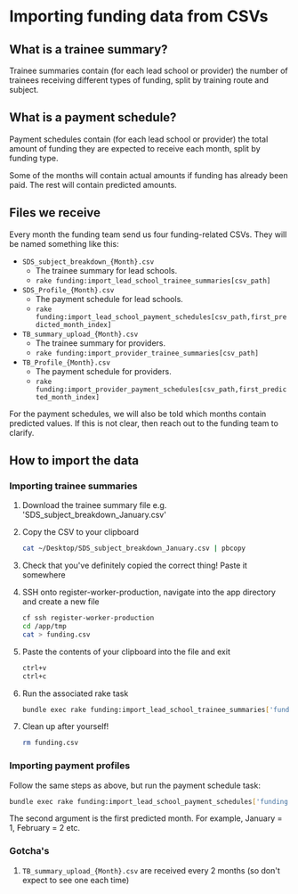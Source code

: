 # Importing funding data from CSVs

## What is a trainee summary?

Trainee summaries contain (for each lead school or provider) the number of
trainees receiving different types of funding, split by training route and
subject.

## What is a payment schedule?

Payment schedules contain (for each lead school or provider) the total amount
of funding they are expected to receive each month, split by funding type.

Some of the months will contain actual amounts if funding has already been paid.
The rest will contain predicted amounts.

## Files we receive

Every month the funding team send us four funding-related CSVs. They will be
named something like this:

* `SDS_subject_breakdown_{Month}.csv`
  * The trainee summary for lead schools.
  * `rake funding:import_lead_school_trainee_summaries[csv_path]`
* `SDS_Profile_{Month}.csv`
  * The payment schedule for lead schools.
  * `rake funding:import_lead_school_payment_schedules[csv_path,first_predicted_month_index]`
* `TB_summary_upload_{Month}.csv`
  * The trainee summary for providers.
  * `rake funding:import_provider_trainee_summaries[csv_path]`
* `TB_Profile_{Month}.csv`
  * The payment schedule for providers.
  * `rake funding:import_provider_payment_schedules[csv_path,first_predicted_month_index]`

For the payment schedules, we will also be told which months contain predicted
values. If this is not clear, then reach out to the funding team to clarify.

## How to import the data

### Importing trainee summaries

1. Download the trainee summary file e.g. 'SDS_subject_breakdown_January.csv'

2. Copy the CSV to your clipboard

    ```bash
    cat ~/Desktop/SDS_subject_breakdown_January.csv | pbcopy
    ```

3. Check that you've definitely copied the correct thing! Paste it somewhere

4. SSH onto register-worker-production, navigate into the app directory and
  create a new file

    ```bash
    cf ssh register-worker-production
    cd /app/tmp
    cat > funding.csv
    ```

5. Paste the contents of your clipboard into the file and exit

    ```bash
    ctrl+v
    ctrl+c
    ```

6. Run the associated rake task

    ```bash
    bundle exec rake funding:import_lead_school_trainee_summaries['funding.csv']
    ```

7. Clean up after yourself!

    ```bash
    rm funding.csv
    ```

### Importing payment profiles

Follow the same steps as above, but run the payment schedule task:

  ```bash
  bundle exec rake funding:import_lead_school_payment_schedules['funding.csv',2]
  ```

The second argument is the first predicted month. For example, January = 1,
February = 2 etc.

### Gotcha's

1. `TB_summary_upload_{Month}.csv` are received every 2 months (so don't expect to see one each time)
